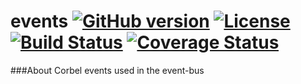 # events [![GitHub version](https://badge.fury.io/gh/corbel-platform%2Fevents.png)](https://github.com/corbel-cli/events/releases) [![License](http://img.shields.io/badge/license-Apache2-blue.svg?style=flat)](http://www.apache.org/licenses/LICENSE-2.0.txt) [![Build Status](https://travis-ci.org/corbel-platform/events.svg?branch=master)](https://travis-ci.org/corbel-platform/events) [![Coverage Status](https://coveralls.io/repos/corbel-platform/events/badge.svg)](https://coveralls.io/r/corbel-platform/events)

###About
Corbel events used in the event-bus
